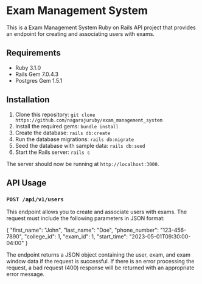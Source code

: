 # Exam Management System

This is a Exam Management System Ruby on Rails API project that provides an endpoint for creating and associating users with exams.

## Requirements

- Ruby 3.1.0
- Rails Gem 7.0.4.3
- Postgres Gem 1.5.1

## Installation

1. Clone this repository: `git clone https://github.com/nagarajuruby/exam_management_system`
2. Install the required gems: `bundle install`
3. Create the database: `rails db:create`
4. Run the database migrations: `rails db:migrate`
5. Seed the database with sample data: `rails db:seed`
6. Start the Rails server: `rails s`

The server should now be running at `http://localhost:3000`.

## API Usage

### `POST /api/v1/users`

This endpoint allows you to create and associate users with exams. The request must include the following parameters in JSON format:

{
"first_name": "John",
"last_name": "Doe",
"phone_number": "123-456-7890",
"college_id": 1,
"exam_id": 1,
"start_time": "2023-05-01T09:30:00-04:00"
}

The endpoint returns a JSON object containing the user, exam, and exam window data if the request is successful. If there is an error processing the request, a bad request (400) response will be returned with an appropriate error message.
